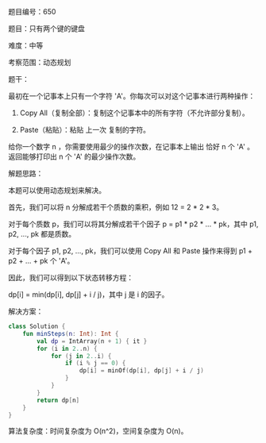 题目编号：650

题目：只有两个键的键盘

难度：中等

考察范围：动态规划

题干：

最初在一个记事本上只有一个字符 'A'。你每次可以对这个记事本进行两种操作：

1. Copy All（复制全部）：复制这个记事本中的所有字符（不允许部分复制）。

2. Paste（粘贴）：粘贴 上一次 复制的字符。

给你一个数字 n ，你需要使用最少的操作次数，在记事本上输出 恰好 n 个 'A' 。返回能够打印出 n 个 'A' 的最少操作次数。

解题思路：

本题可以使用动态规划来解决。

首先，我们可以将 n 分解成若干个质数的乘积，例如 12 = 2 * 2 * 3。

对于每个质数 p，我们可以将其分解成若干个因子 p = p1 * p2 * ... * pk，其中 p1, p2, ..., pk 都是质数。

对于每个因子 p1, p2, ..., pk，我们可以使用 Copy All 和 Paste 操作来得到 p1 + p2 + ... + pk 个 'A'。

因此，我们可以得到以下状态转移方程：

dp[i] = min(dp[i], dp[j] + i / j)，其中 j 是 i 的因子。

解决方案：

```kotlin
class Solution {
    fun minSteps(n: Int): Int {
        val dp = IntArray(n + 1) { it }
        for (i in 2..n) {
            for (j in 2..i) {
                if (i % j == 0) {
                    dp[i] = minOf(dp[i], dp[j] + i / j)
                }
            }
        }
        return dp[n]
    }
}
```

算法复杂度：时间复杂度为 O(n^2)，空间复杂度为 O(n)。